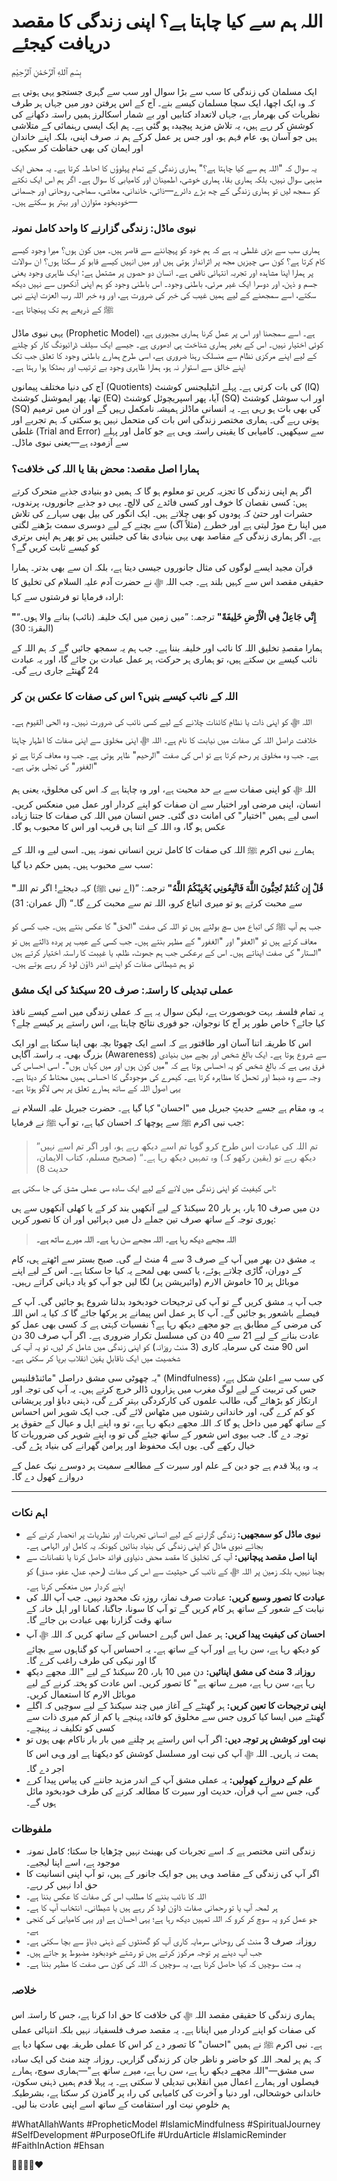 # اللہ ہم سے کیا چاہتا ہے؟ اپنی زندگی کا مقصد دریافت کیجئے

بِسْمِ ٱللهِ ٱلرَّحْمَٰنِ ٱلرَّحِيْمِ

ایک مسلمان کی زندگی کا سب سے بڑا سوال اور سب سے گہری جستجو یہی ہوتی ہے کہ وہ ایک اچھا، ایک سچا مسلمان کیسے بنے۔ آج کے اس پرفتن دور میں جہاں ہر طرف نظریات کی بھرمار ہے، جہاں لاتعداد کتابیں اور بے شمار اسکالرز ہمیں راستہ دکھانے کی کوشش کر رہے ہیں، یہ تلاش مزید پیچیدہ ہو گئی ہے۔ ہم ایک ایسی رہنمائی کے متلاشی ہیں جو آسان ہو، عام فہم ہو، اور جس پر عمل کرکے ہم نہ صرف اپنی، بلکہ اپنے خاندان اور ایمان کی بھی حفاظت کر سکیں۔

یہ سوال کہ "اللہ ہم سے کیا چاہتا ہے؟" ہماری زندگی کے تمام پہلوؤں کا احاطہ کرتا ہے۔ یہ محض ایک مذہبی سوال نہیں، بلکہ ہماری بقا، ہماری خوشی، اطمینان اور کامیابی کا سوال ہے۔ اگر ہم اس ایک نکتے کو سمجھ لیں تو ہماری زندگی کے چھ بڑے دائرے—ذاتی، خاندانی، معاشی، سماجی، روحانی اور جسمانی—خودبخود متوازن اور بہتر ہو سکتے ہیں۔

### نبوی ماڈل: زندگی گزارنے کا واحد کامل نمونہ

ہماری سب سے بڑی غلطی یہ ہے کہ ہم خود کو پہچاننے سے قاصر ہیں۔ میں کون ہوں؟ میرا وجود کیسے کام کرتا ہے؟ کون سی چیزیں مجھ پر اثرانداز ہوتی ہیں اور میں انہیں کیسے قابو کر سکتا ہوں؟ ان سوالات پر ہمارا اپنا مشاہدہ اور تجربہ انتہائی ناقص ہے۔ انسان دو حصوں پر مشتمل ہے: ایک ظاہری وجود یعنی جسم و ذہن، اور دوسرا ایک غیر مرئی، باطنی وجود۔ اس باطنی وجود کو ہم اپنی آنکھوں سے نہیں دیکھ سکتے، اسے سمجھنے کے لیے ہمیں غیب کی خبر کی ضرورت ہے، اور وہ خبر اللہ رب العزت اپنے نبی ﷺ کے ذریعے ہم تک پہنچاتا ہے۔

یہی نبوی ماڈل (Prophetic Model) ہے۔ اسے سمجھنا اور اس پر عمل کرنا ہماری مجبوری ہے، کوئی اختیار نہیں۔ اس کے بغیر ہماری شناخت ہی ادھوری ہے۔ جیسے ایک سیلف ڈرائیونگ کار کو چلنے کے لیے اپنے مرکزی نظام سے منسلک رہنا ضروری ہے، اسی طرح ہمارے باطنی وجود کا تعلق جب تک اپنے خالق سے استوار نہ ہو، ہمارا ظاہری وجود بے ترتیب اور بھٹکا ہوا رہتا ہے۔

آج کی دنیا مختلف پیمانوں (Quotients) کی بات کرتی ہے۔ پہلے انٹیلیجنس کوشنٹ (IQ) تھا، پھر ایموشنل کوشنٹ (EQ) آیا، پھر اسپریچوئل کوشنٹ (SQ) اور اب سوشل کوشنٹ (SQ) کی بھی بات ہو رہی ہے۔ یہ انسانی ماڈلز ہمیشہ نامکمل رہیں گے اور ان میں ترمیم ہوتی رہے گی۔ ہماری مختصر زندگی اس بات کی متحمل نہیں ہو سکتی کہ ہم تجربے اور غلطی (Trial and Error) سے سیکھیں۔ کامیابی کا یقینی راستہ وہی ہے جو کامل اور پہلے سے آزمودہ ہے—یعنی نبوی ماڈل۔

### ہمارا اصل مقصد: محض بقا یا اللہ کی خلافت؟

اگر ہم اپنی زندگی کا تجزیہ کریں تو معلوم ہو گا کہ ہمیں دو بنیادی جذبے متحرک کرتے ہیں: کسی نقصان کا خوف اور کسی فائدے کی لالچ۔ یہی دو جذبے جانوروں، پرندوں، حشرات اور حتیٰ کہ پودوں کو بھی چلاتے ہیں۔ ایک انگور کی بیل بھی سہارے کی تلاش میں اپنا رخ موڑ لیتی ہے اور خطرے (مثلاً آگ) سے بچنے کے لیے دوسری سمت بڑھنے لگتی ہے۔ اگر ہماری زندگی کے مقاصد بھی یہی بنیادی بقا کی جبلتیں ہیں تو پھر ہم اپنی برتری کو کیسے ثابت کریں گے؟

قرآن مجید ایسے لوگوں کی مثال جانوروں جیسی دیتا ہے، بلکہ ان سے بھی بدتر۔ ہمارا حقیقی مقصد اس سے کہیں بلند ہے۔ جب اللہ ﷻ نے حضرت آدم علیہ السلام کی تخلیق کا ارادہ فرمایا تو فرشتوں سے کہا:

**"إِنِّي جَاعِلٌ فِي الْأَرْضِ خَلِيفَةً"**
ترجمہ: ”میں زمین میں ایک خلیفہ (نائب) بنانے والا ہوں۔“ (البقرۃ: 30)

ہمارا مقصدِ تخلیق اللہ کا نائب اور خلیفہ بننا ہے۔ جب ہم یہ سمجھ جائیں گے کہ ہم اللہ کے نائب کیسے بن سکتے ہیں، تو ہماری ہر حرکت، ہر عمل عبادت بن جائے گا، اور یہ عبادت 24 گھنٹے جاری رہے گی۔

### اللہ کے نائب کیسے بنیں؟ اس کی صفات کا عکس بن کر

اللہ ﷻ کو اپنی ذات یا نظامِ کائنات چلانے کے لیے کسی نائب کی ضرورت نہیں۔ وہ الحی القیوم ہے۔ خلافت دراصل اللہ کی صفات میں نیابت کا نام ہے۔ اللہ ﷻ اپنی مخلوق سے اپنی صفات کا اظہار چاہتا ہے۔ جب وہ مخلوق پر رحم کرتا ہے تو اس کی صفت "الرحیم" ظاہر ہوتی ہے۔ جب وہ معاف کرتا ہے تو "الغفور" کی تجلی ہوتی ہے۔

اللہ ﷻ کو اپنی صفات سے بے حد محبت ہے، اور وہ چاہتا ہے کہ اس کی مخلوق، یعنی ہم انسان، اپنی مرضی اور اختیار سے ان صفات کو اپنے کردار اور عمل میں منعکس کریں۔ اسی لیے ہمیں "اختیار" کی امانت دی گئی۔ جس انسان میں اللہ کی صفات کا جتنا زیادہ عکس ہو گا، وہ اللہ کے اتنا ہی قریب اور اس کا محبوب ہو گا۔

ہمارے نبی اکرم ﷺ اللہ کی صفات کا کامل ترین انسانی نمونہ ہیں۔ اسی لیے وہ اللہ کے سب سے محبوب ہیں۔ ہمیں حکم دیا گیا:

**"قُلْ إِن كُنتُمْ تُحِبُّونَ اللَّهَ فَاتَّبِعُونِي يُحْبِبْكُمُ اللَّهُ"**
ترجمہ: ”(اے نبی ﷺ) کہہ دیجئے! اگر تم اللہ سے محبت کرتے ہو تو میری اتباع کرو، اللہ تم سے محبت کرے گا۔“ (آل عمران: 31)

جب ہم آپ ﷺ کی اتباع میں سچ بولتے ہیں تو اللہ کی صفت "الحق" کا عکس بنتے ہیں۔ جب کسی کو معاف کرتے ہیں تو "العفو" اور "الغفور" کے مظہر بنتے ہیں۔ جب کسی کے عیب پر پردہ ڈالتے ہیں تو "الستار" کی صفت اپناتے ہیں۔ اس کے برعکس جب ہم جھوٹ، ظلم، یا غیبت کا راستہ اختیار کرتے ہیں تو ہم شیطانی صفات کو اپنے اندر ڈاؤن لوڈ کر رہے ہوتے ہیں۔

### عملی تبدیلی کا راستہ: صرف 20 سیکنڈ کی ایک مشق

یہ تمام فلسفہ بہت خوبصورت ہے، لیکن سوال یہ ہے کہ عملی زندگی میں اسے کیسے نافذ کیا جائے؟ خاص طور پر آج کا نوجوان، جو فوری نتائج چاہتا ہے، اس راستے پر کیسے چلے؟

اس کا طریقہ اتنا آسان اور طاقتور ہے کہ اسے ایک چھوٹا بچہ بھی اپنا سکتا ہے اور ایک بزرگ بھی۔ یہ راستہ آگاہی (Awareness) سے شروع ہوتا ہے۔ ایک بالغ شخص اور بچے میں بنیادی فرق یہی ہے کہ بالغ شخص کو یہ احساس ہوتا ہے کہ "میں کون ہوں اور میں کہاں ہوں"۔ اسی احساس کی وجہ سے وہ ضبط اور تحمل کا مظاہرہ کرتا ہے۔ کیمرے کی موجودگی کا احساس ہمیں محتاط کر دیتا ہے۔ یہی اصول اللہ کے ساتھ ہمارے تعلق پر بھی لاگو ہوتا ہے۔

یہ وہ مقام ہے جسے حدیثِ جبریل میں "احسان" کہا گیا ہے۔ حضرت جبریل علیہ السلام نے جب نبی اکرم ﷺ سے پوچھا کہ احسان کیا ہے، تو آپ ﷺ نے فرمایا:

> ”تم اللہ کی عبادت اس طرح کرو گویا تم اسے دیکھ رہے ہو، اور اگر تم اسے نہیں دیکھ رہے تو (یقین رکھو کہ) وہ تمہیں دیکھ رہا ہے۔“ (صحیح مسلم، کتاب الایمان، حدیث 8)

اس کیفیت کو اپنی زندگی میں لانے کے لیے ایک سادہ سی عملی مشق کی جا سکتی ہے:

دن میں صرف 10 بار، ہر بار 20 سیکنڈ کے لیے آنکھیں بند کر کے یا کھلی آنکھوں سے ہی پوری توجہ کے ساتھ صرف تین جملے دل میں دہرائیں اور ان کا تصور کریں:

> **اللہ مجھے دیکھ رہا ہے۔**
> **اللہ مجھے سن رہا ہے۔**
> **اللہ میرے ساتھ ہے۔**

یہ مشق دن بھر میں آپ کے صرف 3 سے 4 منٹ لے گی۔ صبح بستر سے اٹھتے ہی، کام کے دوران، گاڑی چلاتے ہوئے، یا کسی بھی لمحے یہ کیا جا سکتا ہے۔ اس کے لیے اپنے موبائل پر 10 خاموش الارم (وائبریشن پر) لگا لیں جو آپ کو یاد دہانی کراتے رہیں۔

جب آپ یہ مشق کریں گے تو آپ کی ترجیحات خودبخود بدلنا شروع ہو جائیں گی۔ آپ کے فیصلے باشعور ہو جائیں گے۔ آپ کا ہر عمل اس پیمانے پر پرکھا جائے گا کہ کیا یہ اس اللہ کی مرضی کے مطابق ہے جو مجھے دیکھ رہا ہے؟ نفسیات کہتی ہے کہ کسی بھی عمل کو عادت بنانے کے لیے 21 سے 40 دن کی مسلسل تکرار ضروری ہے۔ اگر آپ صرف 30 دن اس 90 منٹ کی سرمایہ کاری (3 منٹ روزانہ) کو اپنی زندگی میں شامل کر لیں، تو یہ آپ کی شخصیت میں ایک ناقابلِ یقین انقلاب برپا کر سکتی ہے۔

یہ چھوٹی سی مشق دراصل "مائنڈفلنیس" (Mindfulness) کی سب سے اعلیٰ شکل ہے، جس کی تربیت کے لیے لوگ مغرب میں ہزاروں ڈالر خرچ کرتے ہیں۔ یہ آپ کی توجہ اور ارتکاز کو بڑھائے گی، طالب علموں کی کارکردگی بہتر کرے گی، ذہنی دباؤ اور پریشانی کو کم کرے گی، اور خاندانی رشتوں میں مٹھاس لائے گی۔ جب ایک شوہر اس احساس کے ساتھ گھر میں داخل ہو گا کہ اللہ مجھے دیکھ رہا ہے، تو وہ اپنے اہل و عیال کے حقوق پر توجہ دے گا۔ جب بیوی اس شعور کے ساتھ جیئے گی تو وہ اپنے شوہر کی ضروریات کا خیال رکھے گی۔ یوں ایک محفوظ اور پرامن گھرانے کی بنیاد پڑے گی۔

یہ وہ پہلا قدم ہے جو دین کے علم اور سیرت کے مطالعے سمیت ہر دوسرے نیک عمل کے دروازے کھول دے گا۔

---

### اہم نکات

*   **نبوی ماڈل کو سمجھیں:** زندگی گزارنے کے لیے انسانی تجربات اور نظریات پر انحصار کرنے کے بجائے نبوی ماڈل کو اپنی زندگی کی بنیاد بنائیں کیونکہ یہ کامل اور الہامی ہے۔
*   **اپنا اصل مقصد پہچانیں:** آپ کی تخلیق کا مقصد محض دنیاوی فوائد حاصل کرنا یا نقصانات سے بچنا نہیں، بلکہ زمین پر اللہ ﷻ کے نائب کی حیثیت سے اس کی صفات (رحم، عدل، عفو، صدق) کو اپنے کردار میں منعکس کرنا ہے۔
*   **عبادت کا تصور وسیع کریں:** عبادت صرف نماز، روزہ تک محدود نہیں۔ جب آپ اللہ کی نیابت کے شعور کے ساتھ ہر کام کریں گے تو آپ کا سونا، جاگنا، کمانا اور اہل خانہ کے ساتھ وقت گزارنا بھی عبادت بن جائے گا۔
*   **احسان کی کیفیت پیدا کریں:** ہر عمل اس گہرے احساس کے ساتھ کریں کہ اللہ ﷻ آپ کو دیکھ رہا ہے، سن رہا ہے اور آپ کے ساتھ ہے۔ یہ احساس آپ کو گناہوں سے بچائے گا اور نیکی کی طرف راغب کرے گا۔
*   **روزانہ 3 منٹ کی مشق اپنائیں:** دن میں 10 بار، 20 سیکنڈ کے لیے "اللہ مجھے دیکھ رہا ہے، سن رہا ہے، میرے ساتھ ہے" کا تصور کریں۔ اس عادت کو پختہ کرنے کے لیے موبائل الارم کا استعمال کریں۔
*   **اپنی ترجیحات کا تعین کریں:** ہر گھنٹے کے آغاز میں چند سیکنڈ کے لیے سوچیں کہ اگلے گھنٹے میں ایسا کیا کروں جس سے مخلوق کو فائدہ پہنچے یا کم از کم میری ذات سے کسی کو تکلیف نہ پہنچے۔
*   **نیت اور کوشش پر توجہ دیں:** اگر آپ اس راستے پر چلنے میں بار بار ناکام بھی ہوں تو ہمت نہ ہاریں۔ اللہ ﷻ آپ کی نیت اور مسلسل کوشش کو دیکھتا ہے اور وہی اس کا اجر دے گا۔
*   **علم کے دروازے کھولیں:** یہ عملی مشق آپ کے اندر مزید جاننے کی پیاس پیدا کرے گی، جس سے آپ قرآن، حدیث اور سیرت کا مطالعہ کرنے کی طرف خودبخود مائل ہوں گے۔

### ملفوظات

*   زندگی اتنی مختصر ہے کہ اسے تجربات کی بھینٹ نہیں چڑھایا جا سکتا؛ کامل نمونہ موجود ہے، اسے اپنا لیجیے۔
*   اگر آپ کی زندگی کے مقاصد وہی ہیں جو ایک جانور کے ہیں، تو آپ اپنی انسانیت کا حق ادا نہیں کر رہے۔
*   اللہ کا نائب بننے کا مطلب اس کی صفات کا عکس بننا ہے۔
*   ہر لمحہ آپ یا تو رحمانی صفات ڈاؤن لوڈ کر رہے ہیں یا شیطانی۔ انتخاب آپ کا ہے۔
*   جو عمل کرو یہ سوچ کر کرو کہ اللہ تمہیں دیکھ رہا ہے؛ یہی احسان ہے اور یہی کامیابی کی کنجی ہے۔
*   روزانہ صرف 3 منٹ کی روحانی سرمایہ کاری آپ کو گھنٹوں کے ذہنی دباؤ سے بچا سکتی ہے۔
*   جب آپ دینے پر توجہ مرکوز کرتے ہیں تو رشتے خودبخود مضبوط ہو جاتے ہیں۔
*   یہ مت سوچیں کہ کیا حاصل کرنا ہے، یہ سوچیں کہ اللہ کی کون سی صفت کا مظہر بننا ہے۔

### خلاصہ

ہماری زندگی کا حقیقی مقصد اللہ ﷻ کی خلافت کا حق ادا کرنا ہے، جس کا راستہ اس کی صفات کو اپنے کردار میں اپنانا ہے۔ یہ مقصد صرف فلسفیانہ نہیں بلکہ انتہائی عملی ہے۔ نبی اکرم ﷺ نے ہمیں "احسان" کا تصور دے کر اس کا عملی طریقہ بھی سکھا دیا ہے کہ ہم ہر لمحہ اللہ کو حاضر و ناظر جان کر زندگی گزاریں۔ روزانہ چند منٹ کی ایک سادہ سی مشق—"اللہ مجھے دیکھ رہا ہے، سن رہا ہے، میرے ساتھ ہے"—ہماری سوچ، ہمارے فیصلوں اور ہمارے اعمال میں انقلابی تبدیلی لا سکتی ہے۔ یہ پہلا قدم ہمیں ذہنی سکون، خاندانی خوشحالی، اور دنیا و آخرت کی کامیابی کی راہ پر گامزن کر سکتا ہے، بشرطیکہ ہم خلوصِ نیت اور استقامت کے ساتھ اسے اپنی عادت بنا لیں۔

#WhatAllahWants #PropheticModel #IslamicMindfulness #SpiritualJourney #SelfDevelopment #PurposeOfLife #UrduArticle #IslamicReminder #FaithInAction #Ehsan

🤲✨🌱🕌❤️